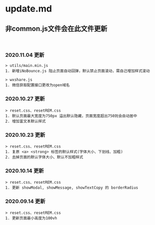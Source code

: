 # update.md
## 非common.js文件会在此文件更新

<br>

### 2020.11.04 更新
```
> utils/main.min.js
1. 新增iNoBounce.js 阻止页面自动回弹，默认禁止页面滚动，需自己增加样式滚动

> wxshare.js
1. 微信获取配置接口更改为open域名
```

### 2020.10.27 更新
```
> reset.css、resetREM.css
1. 默认页面最大宽度为750px 溢出默认隐藏，页面宽度超出750则会自动居中
2. 增加富文本默认样式
```

### 2020.10.23 更新
```
> reset.css、resetREM.css
1. 复原 <a> <strong> 标签的默认样式(字体大小、下划线、加粗)
2. 去掉页面的默认字体大小、默认不加粗样式
```

### 2020.10.14 更新
```
> reset.css、resetREM.css
1. 更新 showModal, showMessage, showTextCopy 的 borderRadius
```

### 2020.09.14 更新
```
> reset.css、resetREM.css
1. 更新页面最小高度为100vh 
```
